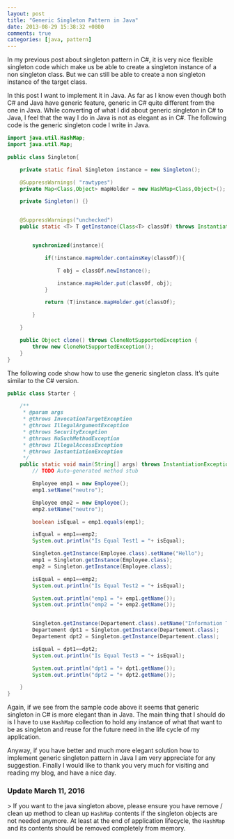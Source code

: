 ```yaml
---
layout: post
title: "Generic Singleton Pattern in Java"
date: 2013-08-29 15:38:32 +0800
comments: true
categories: [java, pattern]
---
```

In my previous post about singleton pattern in C#, it is very nice flexible singleton code which make us be able to create a singleton instance of a non singleton class. But we can still be able to create a non singleton instance of the target class.

In this post I want to implement it in Java. As far as I know even though both C# and Java have generic feature, generic in C# quite different from the one in Java. While converting of what I did about generic singleton in C# to Java, I feel that the way I do in Java is not as elegant as in C#. The following code is the generic singleton code I write in Java.

``` java generic singleton
import java.util.HashMap;
import java.util.Map;

public class Singleton{

    private static final Singleton instance = new Singleton();

    @SuppressWarnings( "rawtypes")
    private Map<Class,Object> mapHolder = new HashMap<Class,Object>();

    private Singleton() {}


    @SuppressWarnings("unchecked")
    public static <T> T getInstance(Class<T> classOf) throws InstantiationException, IllegalAccessException {


        synchronized(instance){

            if(!instance.mapHolder.containsKey(classOf)){

                T obj = classOf.newInstance();  

                instance.mapHolder.put(classOf, obj);
            }

            return (T)instance.mapHolder.get(classOf);          

        }

    }

    public Object clone() throws CloneNotSupportedException {
        throw new CloneNotSupportedException();
    }   
}
```

The following code show how to use the generic singleton class. It’s quite similar to the C# version.

``` java sample
public class Starter {

    /**
     * @param args
     * @throws InvocationTargetException
     * @throws IllegalArgumentException
     * @throws SecurityException
     * @throws NoSuchMethodException
     * @throws IllegalAccessException
     * @throws InstantiationException
     */
    public static void main(String[] args) throws InstantiationException, IllegalAccessException  {
        // TODO Auto-generated method stub

        Employee emp1 = new Employee();
        emp1.setName("neutro");

        Employee emp2 = new Employee();
        emp2.setName("neutro");

        boolean isEqual = emp1.equals(emp1);

        isEqual = emp1==emp2;       
        System.out.println("Is Equal Test1 = "+ isEqual);

        Singleton.getInstance(Employee.class).setName("Hello");
        emp1 = Singleton.getInstance(Employee.class);
        emp2 = Singleton.getInstance(Employee.class);

        isEqual = emp1==emp2;       
        System.out.println("Is Equal Test2 = "+ isEqual);

        System.out.println("emp1 = "+ emp1.getName());
        System.out.println("emp2 = "+ emp2.getName());


        Singleton.getInstance(Departement.class).setName("Information Technology");
        Departement dpt1 = Singleton.getInstance(Departement.class);
        Departement dpt2 = Singleton.getInstance(Departement.class);

        isEqual = dpt1==dpt2;       
        System.out.println("Is Equal Test3 = "+ isEqual);

        System.out.println("dpt1 = "+ dpt1.getName());
        System.out.println("dpt2 = "+ dpt2.getName());

    }
}
```

Again, if we see from the sample code above it seems that generic singleton in C# is more elegant than in Java.
The main thing that I should do is I have to use <code>HashMap</code> collection to hold any instance of what that want to be as singleton and reuse for the future need in the life cycle of my application.

Anyway, if you have better and much more elegant solution how to implement generic singleton pattern in Java I am very appreciate for any suggestion. Finally I would like to thank you very much for visiting and reading my blog, and have a nice day.

<h3>Update March 11, 2016</h3>
> If you want to the java singleton above, please ensure you have remove / clean up method to clean up <code>HashMap</code> contents if the singleton objects are not needed anymore. At least at the end of application lifecycle, the <code>HashMap</code> and its contents should be removed completely from memory.
